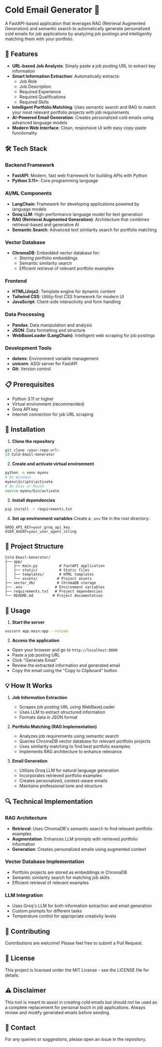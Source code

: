 # Cold Email Generator 📧

A FastAPI-based application that leverages RAG (Retrieval Augmented Generation) and semantic search to automatically generate personalized cold emails for job applications by analyzing job postings and intelligently matching them with your portfolio.

## 🌟 Features

- **URL-based Job Analysis**: Simply paste a job posting URL to extract key information
- **Smart Information Extraction**: Automatically extracts:
  - Job Role
  - Job Description
  - Required Experience
  - Required Qualifications
  - Required Skills
- **Intelligent Portfolio Matching**: Uses semantic search and RAG to match your most relevant portfolio projects with job requirements
- **AI-Powered Email Generation**: Creates personalized cold emails using advanced language models
- **Modern Web Interface**: Clean, responsive UI with easy copy-paste functionality

## 🛠️ Tech Stack

### Backend Framework
- **FastAPI**: Modern, fast web framework for building APIs with Python
- **Python 3.11+**: Core programming language

### AI/ML Components
- **LangChain**: Framework for developing applications powered by language models
- **Groq LLM**: High-performance language model for text generation
- **RAG (Retrieval Augmented Generation)**: Architecture that combines retrieval-based and generative AI
- **Semantic Search**: Advanced text similarity search for portfolio matching

### Vector Database
- **ChromaDB**: Embedded vector database for:
  - Storing portfolio embeddings
  - Semantic similarity search
  - Efficient retrieval of relevant portfolio examples

### Frontend
- **HTML/Jinja2**: Template engine for dynamic content
- **Tailwind CSS**: Utility-first CSS framework for modern UI
- **JavaScript**: Client-side interactivity and form handling

### Data Processing
- **Pandas**: Data manipulation and analysis
- **JSON**: Data formatting and structure
- **WebBaseLoader (LangChain)**: Intelligent web scraping for job postings

### Development Tools
- **dotenv**: Environment variable management
- **uvicorn**: ASGI server for FastAPI
- **Git**: Version control

## 📋 Prerequisites

- Python 3.11 or higher
- Virtual environment (recommended)
- Groq API key
- Internet connection for job URL scraping

## 🚀 Installation

1. **Clone the repository**
```bash
git clone <your-repo-url>
cd Cold-Email-Generator
```

2. **Create and activate virtual environment**
```bash
python -m venv myenv
# On Windows
myenv\Scripts\activate
# On Unix or MacOS
source myenv/bin/activate
```

3. **Install dependencies**
```bash
pip install -r requirements.txt
```

4. **Set up environment variables**
Create a `.env` file in the root directory:
```env
GROQ_API_KEY=your_groq_api_key
USER_AGENT=your_user_agent_string
```

## 📂 Project Structure

```
Cold-Email-Generator/
├── app/
│   ├── main.py          # FastAPI application
│   ├── static/          # Static files
│   ├── templates/       # HTML templates
│   └── assets/         # Project assets
├── vector_db/          # ChromaDB storage
├── .env               # Environment variables
├── requirements.txt   # Project dependencies
└── README.md         # Project documentation
```

## 🎯 Usage

1. **Start the server**
```bash
uvicorn app.main:app --reload
```

2. **Access the application**
- Open your browser and go to `http://localhost:8000`
- Paste a job posting URL
- Click "Generate Email"
- Review the extracted information and generated email
- Copy the email using the "Copy to Clipboard" button

## 💡 How It Works

1. **Job Information Extraction**
   - Scrapes job posting URL using WebBaseLoader
   - Uses LLM to extract structured information
   - Formats data in JSON format

2. **Portfolio Matching (RAG Implementation)**
   - Analyzes job requirements using semantic search
   - Queries ChromaDB vector database for relevant portfolio projects
   - Uses similarity matching to find best portfolio examples
   - Implements RAG architecture to enhance relevance

3. **Email Generation**
   - Utilizes Groq LLM for natural language generation
   - Incorporates retrieved portfolio examples
   - Creates personalized, context-aware emails
   - Maintains professional tone and structure

## 🔍 Technical Implementation

### RAG Architecture
- **Retrieval**: Uses ChromaDB's semantic search to find relevant portfolio examples
- **Augmentation**: Enhances LLM prompts with retrieved portfolio information
- **Generation**: Creates personalized emails using augmented context

### Vector Database Implementation
- Portfolio projects are stored as embeddings in ChromaDB
- Semantic similarity search for matching job skills
- Efficient retrieval of relevant examples

### LLM Integration
- Uses Groq's LLM for both information extraction and email generation
- Custom prompts for different tasks
- Temperature control for appropriate creativity levels

## 🤝 Contributing

Contributions are welcome! Please feel free to submit a Pull Request.

## 📝 License

This project is licensed under the MIT License - see the LICENSE file for details.

## ⚠️ Disclaimer

This tool is meant to assist in creating cold emails but should not be used as a complete replacement for personal touch in job applications. Always review and modify generated emails before sending.

## 🔗 Contact

For any queries or suggestions, please open an issue in the repository.